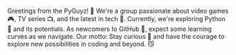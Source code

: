 Greetings from the PyGuyz! 🎉
We're a group passionate about video games 🎮, TV series 📺, and the latest in tech 💾. Currently, we're exploring Python 🐍 and its potentials. As newcomers to GitHub 🌱, expect some learning curves as we navigate. Our motto: Stay curious 🧠 and have the courage to explore new possibilities in coding and beyond. 😼
